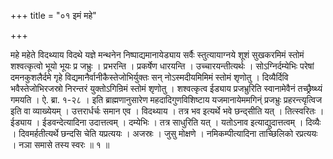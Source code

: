 +++
title = "०१ इमं महे"

+++

महे महेते विदथ्याय विदथे यज्ञे मन्थनेन निष्पाद्यमानायेड्याय सर्वैः स्तुत्यायाग्नये शूशं सुखकरमिमं स्तोमं शश्वत्कृत्वो भूयो भूयः प्र जभ्रुः । प्रभरन्ति । प्रकर्षेण धारयन्ति । उच्चारयन्तीत्यर्थः । सोऽग्निर्दम्येभिः परेषां दमनकुशलैर्दमे गृहे विद्यमानैर्वानीकैस्तेजोभिर्युक्तः सन् नोऽस्मदीयमिमिमं स्तोमं शृणोतु । दिव्यैर्दिवि भवैस्तेजोभिरजस्रो निरन्तरं युक्तोऽगिन्रिमं स्तोमं शृणोतु । शश्वत्कृत्व ईड्याय प्रजभ्रुरिति स्वानामेवैनं तच्छ्रैष्थ्यं गमयति । ऐ. ब्रा. १-२८ । इति ब्राह्मणानुसारेण महदादिगुणविशिष्टाय यजमानायेममगिन्ं प्रजभ्रुः प्रहरन्त्यृत्विज इति वा व्याख्येयम् । उत्तरार्धर्चः समान एव । विदथ्याय । तत्र भव इत्यर्थे भवे छन्द्सीति यत् । तित्स्वरितः । ईड्याय । ईडवन्देत्यादिना उदात्तत्वम् । दम्येभिः । तत्र साधुरिति यत् । यतोऽनाव इत्याद्युदात्तत्वम् । दिव्यैः । दिवमर्हतीत्यर्थे छन्दसि चेति यप्रत्ययः । अजस्रः । जुसु मोक्षणे । नमिकम्पीत्यादिना ताच्छिलिको रप्रत्ययः । नञा समासे तस्य स्वरः ॥ १ ॥